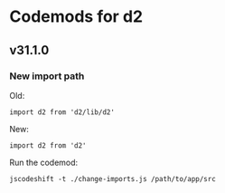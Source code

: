 # Codemods for d2

## v31.1.0

### New import path

Old:

```
import d2 from 'd2/lib/d2'
```

New:

```
import d2 from 'd2'
```

Run the codemod:

```
jscodeshift -t ./change-imports.js /path/to/app/src
```
